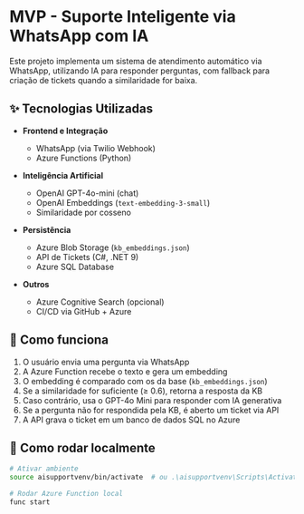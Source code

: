 # MVP - Suporte Inteligente via WhatsApp com IA

Este projeto implementa um sistema de atendimento automático via WhatsApp, utilizando IA para responder perguntas, com fallback para criação de tickets quando a similaridade for baixa.

## ✨ Tecnologias Utilizadas

- **Frontend e Integração**
  - WhatsApp (via Twilio Webhook)
  - Azure Functions (Python)

- **Inteligência Artificial**
  - OpenAI GPT-4o-mini (chat)
  - OpenAI Embeddings (`text-embedding-3-small`)
  - Similaridade por cosseno

- **Persistência**
  - Azure Blob Storage (`kb_embeddings.json`)
  - API de Tickets (C#, .NET 9)
  - Azure SQL Database

- **Outros**
  - Azure Cognitive Search (opcional)
  - CI/CD via GitHub + Azure

## 🧠 Como funciona

1. O usuário envia uma pergunta via WhatsApp
2. A Azure Function recebe o texto e gera um embedding
3. O embedding é comparado com os da base (`kb_embeddings.json`)
4. Se a similaridade for suficiente (≥ 0.6), retorna a resposta da KB
5. Caso contrário, usa o GPT-4o Mini para responder com IA generativa
6. Se a pergunta não for respondida pela KB, é aberto um ticket via API
7. A API grava o ticket em um banco de dados SQL no Azure

## 🔧 Como rodar localmente

```bash
# Ativar ambiente
source aisupportvenv/bin/activate  # ou .\aisupportvenv\Scripts\Activate

# Rodar Azure Function local
func start
